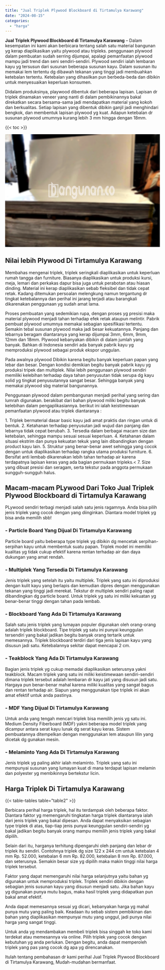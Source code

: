 ```yaml
---
title: "Jual Triplek Plywood Blockboard di Tirtamulya Karawang"
date: "2024-08-15"
categories: 
  - "harga"
---
```


**Jual Triplek Plywood Blockboard di Tirtamulya Karawang** – Dalam kesempatan ini kami akan berbicara tentang salah satu material bangunan yg kerap diaplikasikan yaitu plywood atau tripleks. penggunaan plywood dalam pembuatan sudah serring dijumpai, apalagi pemanfaatan plywood mampu jadi trend dan seni sendiri-sendiri. Plywood sendiri ialah lembaran kayu yg tersusun dari susunan beberapa susunan kayu. Dalam susunan itu memakai lem tertentu dg dibawah tekanan yang tinggi jadi membuahkan ketebalan tertentu. Ketebalan yang dihasilkan pun berbeda-beda dan dibikin untuk menyesuaikan keperluan konsumen.

Didalam produksinya, playwood dibentuk dari beberapa lapisan. Lapisan dr triplek dinamakan veneer yang nanti di dalam pembikinannya bakal direkatkan secara bersama-sama jadi mendapatkan material yang kokoh dan berkualitas. Setiap lapisan yang dibentuk dibikin ganjil jadi menghindari bengkok, dan membentuk lapisan plywood yg kuat. Adapun ketebalan dr susunan plywood umumnya kurang lebih 3 mm hingga dengan 18mm.

{{< toc >}}

![Jual Triplek Plywood Blockboard di Tirtamulya Karawang](/images/jual-triplek-murah-47.png)

## Nilai lebih Plywood Di Tirtamulya Karawang

Membahas mengenai triplek, triplek seringkali diaplikasikan untuk keperluan rumah tangga dan furniture. Biasanya diaplikasikan untuk produksi kursi, meja, lemari dan perkakas dapur bisa juga untuk perabotan atau hiasan dinding. Material ini kerap diaplikasikan sebab fleksibel dan tidak cepat retak. Kadang ditemukan persoalan melengkung namun tergantung dr tingkat ketebalannya dan perihal ini jarang terjadi atau barangkali dikarenakan penggunaan yg sudah amat lama.

Proses pembuatan yang sedemikian rupa, dengan proses yg presisi maka material plywood menjadi tahan terhadap efek retak ataupun melintir. Pabrik pembuat plywood umumnya memakai sebagian spesifikasi tertentu. Semakin tebal susunan plywood maka jadi besar kekuatannya. Panjang dan lebarnya beragam diantaranya yang kerap dijumpai 3mm, 6mm, 9mm, 12mm dan 18mm. Plywood kebanyakan dibikin di dalam jumlah yang banyak. Bahkan di Indonesia sendiri ada banyak pabrik kayu yg memproduksi plywood sebagai produk ekspor unggulan.

Pada awalnya plywood Dibikin karena begitu banyak keperluan papan yang lebar dan besar. Dengan kondisi demikian begitu banyak pabrik kayu yg produksi tripek dan multiplek. Nilai lebih penggunaan plywood sendiri memiliki kelebihan terhadap daya tahan penyusutan tidak serupa dg kayu solid yg tingkat penyusutannya sangat besar. Sehingga banyak yang memakai plywood sbg material bangunannya.

Penggunaan plywood dalam pembangunan menjadi perihal yang sering dan lumrah digunakan. berakibat dari bahan plywood miliki begitu banyak kelebihan dalam pengaplikasiannya. berikut ini ialah keistimewaan pemanfaatan plywood atau triplek diantaranya :

1\. Triplek bermaterial dasar basic kayu jadi amat praktis dan ringan untuk di bentuk. 2. Ketahanan terhadap penyusutan jadi wujud dan panjang dan lebarnya tidak cepat berubah. 3. Tersedia dalam berbagai macam size dan ketebalan, sehingga mampu sesuai sesuai keperluan. 4. Ketahanan dalam situasi ekstrim dan punya kekuatan tekuk yang lain dibandingkan dengan product kayu lain. 5. Struktur yang benar-benar awet sehingga yang cocok dengan untuk diaplikasikan terhadap rangka utama produksi furniture. 6. Bersifat anti lembab dikarenakan lebih tahan terhadap air karena terdapatnya lapisan keras yang ada bagian permukaan tripleks.< 7. Size yang dibuat presisi dan seragam, serta tekstur pada anggota permukaan sungguh-sungguh halus.

## Macam-macam PLywood Dari Toko Jual Triplek Plywood Blockboard di Tirtamulya Karawang

PLywood sendiri terbagi menjadi salah satu jenis ragamnya. Anda bisa pilih jenis triplek yang cocok dengan yang diinginkan. Diantara model triplek yg bisa anda memilih sbb!

### \- Particle Board Yang Dijual Di Tirtamulya Karawang

Particle board yaitu beberapa type triplek yg dibikin dg mencetak serpihan-serpihan kayu untuk membentuk suatu papan. Triplek model ini memiliki kualitas yg tidak cukup efektif karena rentan terhadap air dan daya dukungan yang amat rendah.

### \- Multiplek Yang Tersedia Di Tirtamulya Karawang

Jenis triplek yang setelah itu yaitu multiplek. Triplek yang satu ini diproduksi dengan kulit kayu yang berlapis dan kemudian dipres dengan menggunakan tekanan yang tinggi jadi merekat. Tekstur dr multiplek sendiri paling rapat dibandingkan dg particle board. Untuk triplek yg satu ini miliki kekuatan yg benar-benar tinggi dengan tahan pada lembab.

### \- Blockboard Yang Ada Di Tirtamulya Karawang

Salah satu jenis triplek yang lumayan populer digunakan oleh orang-orang adalah triplek blockboard. Tipe triplek yg satu ini punyai keunggulan tersendiri yang bakal jadikan begitu banyak orang tertarik untuk memesannya. Triplek blockboard terdiri dari tiga jenis lapisan kayu yang disusun jadi satu. Ketebalannya sekitar dapat mencapai 2 cm.

### \- Teakblock Yang Ada Di Tirtamulya Karawang

Bagian jenis triplek yg cukup memadai diaplikasikan seterusnya yakni teakblock. Macam triplek yang satu ini miliki keistimewaan sendiri-sendiri dimana triplek tersebut adalah lembaran dr kayu jati yang disusun jadi satu. Hargaya pun benar-benar mahal karena miliki kualitas yang sangat bagus dan rentan terhadap air. Siapun yang menggunakan tipe triplek ini akan amat efektif untuk anda pastinya.

### \- MDF Yang Dijual Di Tirtamulya Karawang

Untuk anda yang tengah mencari triplek bisa memilih jenis yg satu ini. Medium Density Fiberboard (MDF) yakni beberapa model triplek yang dicampur antara serat kayu lunak dg serat kayu keras. Sistem pembuatannya ditempelkan dengan menggunakan lem ataupun lilin yang dicetak dg gunakan mesin.

### \- Melaminto Yang Ada Di Tirtamulya Karawang

Jenis triplek yg paling akhir ialah melaminto. Triplek yang satu ini mempunyai susunan yang lumayan kuat di mana terdapat lapisan melamin dan polyester yg membikinnya bertekstur licin.

## Harga Triplek Di Tirtamulya Karawang

{{< table-tables table="table2" >}}

Berbicara perihal harga triplek, hal itu terdampak oleh beberapa faktor. Diantara faktor yg memengaruhi tingkatan harga triplek diantaranya ialah dari jenis triplek yang bakal dipesan. Anda dapat menyaksikan sebagian type triplek di atas, tiap-tiap jenis punyai keunggulan sendiri-sendiri yg bakal jadikan begitu banyak orang mampu memilih jenis triplek yang bakal dipilih.

Selain dari itu, harganya terhitung dipengaruhi oleh panjang dan lebar dr triplek itu sendiri. Contohnya triplek dg size 122 x 244 cm untuk ketebalan 4 mm Rp. 52.000, ketebalan 6 mm Rp. 82.000, ketebalan 8 mm Rp. 87.000, dan seterusnya. Semakin besar size yg dipilih maka makin tinggi nilai harga triplek tersebut.

Faktor yang dapat memengaruhi nilai harga selanjutnya yaitu bahan yg digunakan untuk memproduksi triplek. Triplek sendiri dibikin dengan sebagian jenis susunan kayu yang disusun menjadi satu. Jika bahan kayu yg digunakan punya mutu bagus, maka hasil triplek yang didapatkan pun bakal amat efektif.

Anda dapat memesannya sesuai yg dicari, kebanyakan harga yg mahal punya mutu yang paling baik. Keadaan itu sebab sistem pembikinan dan bahan yang diaplikasikan mempunyai mutu yang unggul, jadi punya nilai harga yang sangat tinggi.

Untuk anda yg mendambakan membeli triplek bisa singgah ke toko kami terdekat atau memesannya via online. Pilih triplek yang cocok dengan kebutuhan yg anda perlukan. Dengan begitu, anda dapat memperoleh triplek yang pas yang cocok dg apa yg direncanakan.

Itulah tentang pembahasan dr kami perihal Jual Triplek Plywood Blockboard di Tirtamulya Karawang, Mudah-mudahan bermanfaat.
